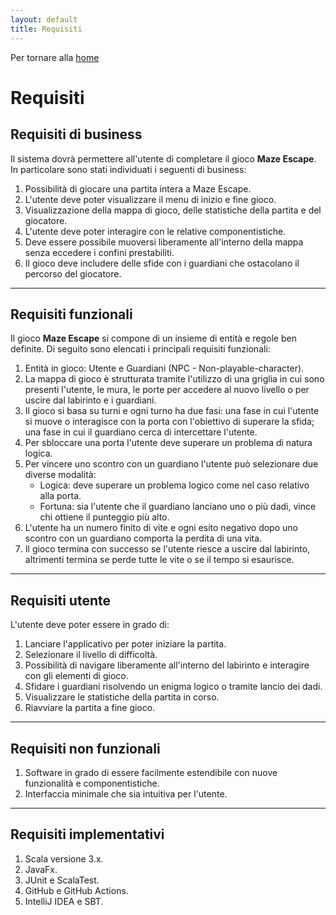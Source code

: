```yaml
---
layout: default
title: Requisiti
---
```


Per tornare alla [home](index.md)

# Requisiti

## Requisiti di business

Il sistema dovrà permettere all'utente di completare il gioco **Maze Escape**. In particolare sono stati individuati i
seguenti di business:
1) Possibilità di giocare una partita intera a Maze Escape.
2) L'utente deve poter visualizzare il menu di inizio e fine gioco.
3) Visualizzazione della mappa di gioco, delle statistiche della partita e del giocatore.
4) L'utente deve poter interagire con le relative componentistiche.
5) Deve essere possibile muoversi liberamente all'interno della mappa senza eccedere i confini prestabiliti.
6) Il gioco deve includere delle sfide con i guardiani che ostacolano il percorso del giocatore.

---

## Requisiti funzionali

Il gioco **Maze Escape** si compone di un insieme di entità e regole ben definite. Di seguito sono elencati i principali
requisiti funzionali:
1) Entità in gioco: Utente e Guardiani (NPC - Non-playable-character).
2) La mappa di gioco è strutturata tramite l'utilizzo di una griglia in cui sono presenti l'utente, le mura, le porte
per accedere al nuovo livello o per uscire dal labirinto e i guardiani.
3) Il gioco si basa su turni e ogni turno ha due fasi: una fase in cui l'utente si muove o interagisce con la porta con
l'obiettivo di superare la sfida; una fase in cui il guardiano cerca di intercettare l'utente.
4) Per sbloccare una porta l'utente deve superare un problema di natura logica.
5) Per vincere uno scontro con un guardiano l'utente può selezionare due diverse modalità:
   - Logica: deve superare un problema logico come nel caso relativo alla porta.
   - Fortuna: sia l'utente che il guardiano lanciano uno o più dadi, vince chi ottiene il punteggio più alto.
6) L'utente ha un numero finito di vite e ogni esito negativo dopo uno scontro con un guardiano comporta la perdita di
una vita.
7) Il gioco termina con successo se l'utente riesce a uscire dal labirinto, altrimenti termina se perde tutte le vite o
se il tempo si esaurisce.

---

## Requisiti utente

L'utente deve poter essere in grado di:
1) Lanciare l'applicativo per poter iniziare la partita.
2) Selezionare il livello di difficoltà.
3) Possibilità di navigare liberamente all'interno del labirinto e interagire con gli elementi di gioco.
4) Sfidare i guardiani risolvendo un enigma logico o tramite lancio dei dadi.
5) Visualizzare le statistiche della partita in corso.
6) Riavviare la partita a fine gioco.

---

## Requisiti non funzionali

1) Software in grado di essere facilmente estendibile con nuove funzionalità e componentistiche.
2) Interfaccia minimale che sia intuitiva per l'utente.

---

## Requisiti implementativi

1) Scala versione 3.x.
2) JavaFx.
3) JUnit e ScalaTest.
4) GitHub e GitHub Actions. 
5) IntelliJ IDEA e SBT.